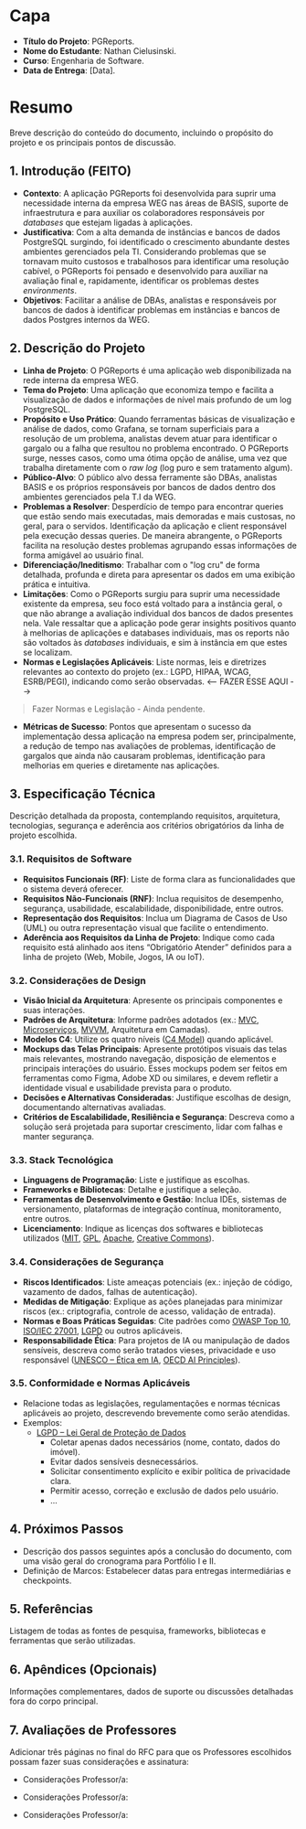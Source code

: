 # Capa
- **Título do Projeto**: PGReports.
- **Nome do Estudante**: Nathan Cielusinski.
- **Curso**: Engenharia de Software.
- **Data de Entrega**: [Data].

# Resumo
Breve descrição do conteúdo do documento, incluindo o propósito do projeto e os principais pontos de discussão.

## 1. Introdução (FEITO)
- **Contexto**: A aplicação PGReports foi desenvolvida para suprir uma necessidade interna da empresa WEG nas áreas de BASIS, suporte de infraestrutura e para auxiliar os colaboradores responsáveis por _databases_ que estejam ligadas à aplicações.
- **Justificativa**: Com a alta demanda de instâncias e bancos de dados PostgreSQL surgindo, foi identificado o crescimento abundante destes ambientes gerenciados pela TI. Considerando problemas que se tornavam muito custosos e trabalhosos para identificar uma resolução cabível, o PGReports foi pensado e desenvolvido para auxiliar na avaliação final e, rapidamente, identificar os problemas destes _environments_.
- **Objetivos**: Facilitar a análise de DBAs, analistas e responsáveis por bancos de dados à identificar problemas em instâncias e bancos de dados Postgres internos da WEG.

## 2. Descrição do Projeto
* **Linha de Projeto**: O PGReports é uma aplicação web disponibilizada na rede interna da empresa WEG.
* **Tema do Projeto**: Uma aplicação que economiza tempo e facilita a visualização de dados e informações de nível mais profundo de um log PostgreSQL.
* **Propósito e Uso Prático**: Quando ferramentas básicas de visualização e análise de dados, como Grafana, se tornam superficiais para a resolução de um problema, analistas devem atuar para identificar o gargalo ou a falha que resultou no problema encontrado. O PGReports surge, nesses casos, como uma ótima opção de análise, uma vez que trabalha diretamente com o _raw log_ (log puro e sem tratamento algum).
* **Público-Alvo**: O público alvo dessa ferramente são DBAs, analistas BASIS e os próprios responsáveis por bancos de dados dentro dos ambientes gerenciados pela T.I da WEG.
* **Problemas a Resolver**: Desperdício de tempo para encontrar queries que estão sendo mais executadas, mais demoradas e mais custosas, no geral, para o servidos. Identificação da aplicação e client responsável pela execução dessas queries. De maneira abrangente, o PGReports facilita na resolução destes problemas agrupando essas informações de forma amigável ao usuário final.
* **Diferenciação/Ineditismo**: Trabalhar com o "log cru" de forma detalhada, profunda e direta para apresentar os dados em uma exibição prática e intuitiva.
* **Limitações**: Como o PGReports surgiu para suprir uma necessidade existente da empresa, seu foco está voltado para a instância geral, o que não abrange a avaliação individual dos bancos de dados presentes nela. Vale ressaltar que a aplicação pode gerar insights positivos quanto à melhorias de aplicações e databases individuais, mas os reports não são voltados às _databases_ individuais, e sim à instância em que estes se localizam.
* **Normas e Legislações Aplicáveis**: Liste normas, leis e diretrizes relevantes ao contexto do projeto (ex.: LGPD, HIPAA, WCAG, ESRB/PEGI), indicando como serão observadas. <-- FAZER ESSE AQUI -->
>Fazer Normas e Legislação - Ainda pendente.
* **Métricas de Sucesso**: Pontos que apresentam o sucesso da implementação dessa aplicação na empresa podem ser, principalmente, a redução de tempo nas avaliações de problemas, identificação de gargalos que ainda não causaram problemas, identificação para melhorias em queries e diretamente nas aplicações. 

## 3. Especificação Técnica
Descrição detalhada da proposta, contemplando requisitos, arquitetura, tecnologias, segurança e aderência aos critérios obrigatórios da linha de projeto escolhida.

### 3.1. Requisitos de Software
- **Requisitos Funcionais (RF)**: Liste de forma clara as funcionalidades que o sistema deverá oferecer.
- **Requisitos Não-Funcionais (RNF)**: Inclua requisitos de desempenho, segurança, usabilidade, escalabilidade, disponibilidade, entre outros.
- **Representação dos Requisitos**: Inclua um Diagrama de Casos de Uso (UML) ou outra representação visual que facilite o entendimento.
- **Aderência aos Requisitos da Linha de Projeto**: Indique como cada requisito está alinhado aos itens “Obrigatório Atender” definidos para a linha de projeto (Web, Mobile, Jogos, IA ou IoT).

### 3.2. Considerações de Design
- **Visão Inicial da Arquitetura**: Apresente os principais componentes e suas interações.
- **Padrões de Arquitetura**: Informe padrões adotados (ex.: [MVC](https://en.wikipedia.org/wiki/Model–view–controller), [Microserviços](https://microservices.io/), [MVVM](https://en.wikipedia.org/wiki/Model–view–viewmodel), Arquitetura em Camadas).
- **Modelos C4**: Utilize os quatro níveis ([C4 Model](https://c4model.com/)) quando aplicável.
- **Mockups das Telas Principais**: Apresente protótipos visuais das telas mais relevantes, mostrando navegação, disposição de elementos e principais interações do usuário. Esses mockups podem ser feitos em ferramentas como Figma, Adobe XD ou similares, e devem refletir a identidade visual e usabilidade prevista para o produto.
- **Decisões e Alternativas Consideradas**: Justifique escolhas de design, documentando alternativas avaliadas.
- **Critérios de Escalabilidade, Resiliência e Segurança**: Descreva como a solução será projetada para suportar crescimento, lidar com falhas e manter segurança.

### 3.3. Stack Tecnológica
- **Linguagens de Programação**: Liste e justifique as escolhas.
- **Frameworks e Bibliotecas**: Detalhe e justifique a seleção.
- **Ferramentas de Desenvolvimento e Gestão**: Inclua IDEs, sistemas de versionamento, plataformas de integração contínua, monitoramento, entre outros.
- **Licenciamento**: Indique as licenças dos softwares e bibliotecas utilizados ([MIT](https://opensource.org/licenses/MIT), [GPL](https://www.gnu.org/licenses/gpl-3.0.html), [Apache](https://www.apache.org/licenses/), [Creative Commons](https://creativecommons.org/licenses/)).

### 3.4. Considerações de Segurança
- **Riscos Identificados**: Liste ameaças potenciais (ex.: injeção de código, vazamento de dados, falhas de autenticação).
- **Medidas de Mitigação**: Explique as ações planejadas para minimizar riscos (ex.: criptografia, controle de acesso, validação de entrada).
- **Normas e Boas Práticas Seguidas**: Cite padrões como [OWASP Top 10](https://owasp.org/www-project-top-ten/), [ISO/IEC 27001](https://www.iso.org/isoiec-27001-information-security.html), [LGPD](https://www.planalto.gov.br/ccivil_03/_ato2015-2018/2018/lei/L13709.htm) ou outros aplicáveis.
- **Responsabilidade Ética**: Para projetos de IA ou manipulação de dados sensíveis, descreva como serão tratados vieses, privacidade e uso responsável ([UNESCO – Ética em IA](https://unesdoc.unesco.org/ark:/48223/pf0000380455), [OECD AI Principles](https://oecd.ai/en/ai-principles)).

### 3.5. Conformidade e Normas Aplicáveis
- Relacione todas as legislações, regulamentações e normas técnicas aplicáveis ao projeto, descrevendo brevemente como serão atendidas.
- Exemplos:
  - [LGPD – Lei Geral de Proteção de Dados](https://www.planalto.gov.br/ccivil_03/_ato2015-2018/2018/lei/L13709.htm)
    - Coletar apenas dados necessários (nome, contato, dados do imóvel).
    - Evitar dados sensíveis desnecessários.
    - Solicitar consentimento explícito e exibir política de privacidade clara.
    - Permitir acesso, correção e exclusão de dados pelo usuário.
    -   ...
   
## 4. Próximos Passos
 - Descrição dos passos seguintes após a conclusão do documento, com uma visão geral do cronograma para Portfólio I e II.
 - Definição de Marcos: Estabelecer datas para entregas intermediárias e checkpoints.

## 5. Referências
Listagem de todas as fontes de pesquisa, frameworks, bibliotecas e ferramentas que serão utilizadas.

## 6. Apêndices (Opcionais)
Informações complementares, dados de suporte ou discussões detalhadas fora do corpo principal.

## 7. Avaliações de Professores
Adicionar três páginas no final do RFC para que os Professores escolhidos possam fazer suas considerações e assinatura:

- Considerações Professor/a:

- Considerações Professor/a:

- Considerações Professor/a:
